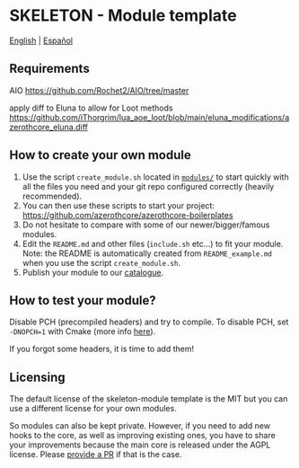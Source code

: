 # SKELETON - Module template

[English](README.md) | [Español](README_ES.md)

 ## Requirements
AIO https://github.com/Rochet2/AIO/tree/master

apply diff to Eluna to allow for Loot methods
https://github.com/iThorgrim/lua_aoe_loot/blob/main/eluna_modifications/azerothcore_eluna.diff


## How to create your own module

1. Use the script `create_module.sh` located in [`modules/`](https://github.com/azerothcore/azerothcore-wotlk/tree/master/modules) to start quickly with all the files you need and your git repo configured correctly (heavily recommended).
1. You can then use these scripts to start your project: https://github.com/azerothcore/azerothcore-boilerplates
1. Do not hesitate to compare with some of our newer/bigger/famous modules.
1. Edit the `README.md` and other files (`include.sh` etc...) to fit your module. Note: the README is automatically created from `README_example.md` when you use the script `create_module.sh`.
1. Publish your module to our [catalogue](https://github.com/azerothcore/modules-catalogue).


## How to test your module?

Disable PCH (precompiled headers) and try to compile. To disable PCH, set `-DNOPCH=1` with Cmake (more info [here](http://www.azerothcore.org/wiki/CMake-options)).

If you forgot some headers, it is time to add them!

## Licensing

The default license of the skeleton-module template is the MIT but you can use a different license for your own modules.

So modules can also be kept private. However, if you need to add new hooks to the core, as well as improving existing ones, you have to share your improvements because the main core is released under the AGPL license. Please [provide a PR](https://www.azerothcore.org/wiki/How-to-create-a-PR) if that is the case.
